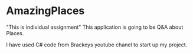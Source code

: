 # AmazingPlaces
"This is individual assignment"
 This application is going to be Q&A about Places.

 I have used C# code from Brackeys youtube chanel to start up my project.
